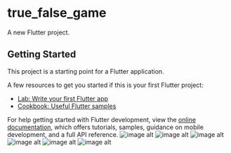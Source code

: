 # true_false_game

A new Flutter project.

## Getting Started

This project is a starting point for a Flutter application.

A few resources to get you started if this is your first Flutter project:

- [Lab: Write your first Flutter app](https://docs.flutter.dev/get-started/codelab)
- [Cookbook: Useful Flutter samples](https://docs.flutter.dev/cookbook)

For help getting started with Flutter development, view the
[online documentation](https://docs.flutter.dev/), which offers tutorials,
samples, guidance on mobile development, and a full API reference.
![image alt](https://github.com/HusseinJdeed1/TOF/blob/96b28a0a1495e28dd4d62a0bd08f276f5cafdf43/fc64956a-feca-4726-bdba-77740364d57d.jpg)
![image alt](https://github.com/HusseinJdeed1/TOF/blob/96b28a0a1495e28dd4d62a0bd08f276f5cafdf43/fd3a18d3-f3a0-4772-9c7f-c62a3cb06774.jpg)
![image alt](https://github.com/HusseinJdeed1/TOF/blob/96b28a0a1495e28dd4d62a0bd08f276f5cafdf43/d17845ae-4a2d-438c-9431-caf51d4ab469.jpg)
![image alt](https://github.com/HusseinJdeed1/TOF/blob/96b28a0a1495e28dd4d62a0bd08f276f5cafdf43/8d580319-bae5-4d8a-8731-70760f0ee9ce.jpg)
![image alt](https://github.com/HusseinJdeed1/TOF/blob/96b28a0a1495e28dd4d62a0bd08f276f5cafdf43/b6a680d1-7ac0-4775-9309-5e80f3cf726b.jpg)
![image alt](https://github.com/HusseinJdeed1/TOF/blob/79e3dc3d1834358905d5158d1f25dccf2830b631/0f5ee970-e9fb-405b-85c3-bb600d2a25f3.jpg)
